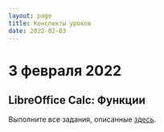 ```yaml
---
layout: page
title: Конспекты уроков
date: 2022-02-03
---
```


# 3 февраля 2022

## LibreOffice Calc: Функции

Выполните все задания, описанные [здесь](https://wiki.nsunc.com/ooo/calc/lesson2).


